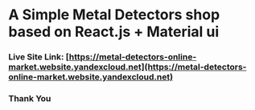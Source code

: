 # A Simple Metal Detectors shop based on React.js + Material ui

### Live Site Link: [https://metal-detectors-online-market.website.yandexcloud.net](https://metal-detectors-online-market.website.yandexcloud.net)

### Thank You